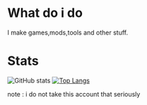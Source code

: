 # What do i do
I make games,mods,tools and other stuff.

# Stats
![GitHub stats](https://github-readme-stats.vercel.app/api?username=profbashuser&theme=tokyonight&show_icons=true)
[![Top Langs](https://github-readme-stats.vercel.app/api/top-langs/?username=profbashuser&exclude_repo=stuff&theme=tokyonight&layout=compact)](https://github.com/anuraghazra/github-readme-stats)

note : i do not take this account that seriously
